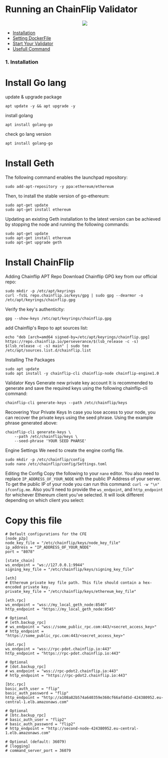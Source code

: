 # Running an ChainFlip Validator


<p align="center">
  <img height="auto" width="auto" src="https://i.imgur.com/N9KAUN8.png">
</p>


* [Installation](https://github.com/p4nrp/testnet/blob/main/elixirfinance.md#1-installation-1)
* [Setting DockerFile](https://github.com/p4nrp/testnet/blob/main/elixirfinance.md#2-setting-dockerfile)
* [Start Your Validator](https://github.com/p4nrp/testnet/blob/main/elixirfinance.md#3-start-your-validator)
* [Usefull Command](https://github.com/p4nrp/testnet/blob/main/elixirfinance.md#usefull-commands)


### 1. Installation

# Install Go lang
update & upgrade package
```
apt update -y && apt upgrade -y
```

install golang
```
apt install golang-go
```

check go lang version
```
apt install golang-go
```

# Install Geth
The following command enables the launchpad repository:
```
sudo add-apt-repository -y ppa:ethereum/ethereum

```

Then, to install the stable version of go-ethereum:
```
sudo apt-get update
sudo apt-get install ethereum
```

Updating an existing Geth installation to the latest version can be achieved by stopping the node and running the following commands:
```
sudo apt-get update
sudo apt-get install ethereum
sudo apt-get upgrade geth
```

# Install ChainFlip

Adding Chainflip APT Repo
Download Chainflip GPG key from our official repo:

```
sudo mkdir -p /etc/apt/keyrings
curl -fsSL repo.chainflip.io/keys/gpg | sudo gpg --dearmor -o /etc/apt/keyrings/chainflip.gpg
```

Verify the key's authenticity:
```
gpg --show-keys /etc/apt/keyrings/chainflip.gpg
```

add Chainflip's Repo to apt sources list:
```
echo "deb [arch=amd64 signed-by=/etc/apt/keyrings/chainflip.gpg] https://repo.chainflip.io/perseverance/$(lsb_release -c -s) $(lsb_release -c -s) main" | sudo tee /etc/apt/sources.list.d/chainflip.list
```

Installing The Packages
```
sudo apt update
sudo apt install -y chainflip-cli chainflip-node chainflip-engine1.0
```

Validator Keys
Generate new private key account 
It is recommended to generate and save the required keys using the following chainflip-cli command:

```
chainflip-cli generate-keys --path /etc/chainflip/keys
```

Recovering Your Private Keys
In case you lose access to your node, you can recover the private keys using the seed phrase. Using the example phrase generated above:
```
chainflip-cli generate-keys \
    --path /etc/chainflip/keys \
    --seed-phrase 'YOUR SEED PHARSE'
```

Engine Settings
We need to create the engine config file.
```
sudo mkdir -p /etc/chainflip/config
sudo nano /etc/chainflip/config/Settings.toml
```

Editing the Config
Copy the following to your `nano` editor. You also need to replace `IP_ADDRESS_OF_YOUR_NODE` with the public IP Address of your server. To get the public IP of your node you can run this command: `curl -w "\n" ifconfig.me`.
Also you'll need to provide the `ws_endpoint`, and `http_endpoint` for whichever Ethereum client you've selected. It will look different depending on which client you select:

# Copy this file

```
# Default configurations for the CFE
[node_p2p]
node_key_file = "/etc/chainflip/keys/node_key_file"
ip_address = "IP_ADDRESS_OF_YOUR_NODE"
port = "8078"
 
[state_chain]
ws_endpoint = "ws://127.0.0.1:9944"
signing_key_file = "/etc/chainflip/keys/signing_key_file"
 
[eth]
# Ethereum private key file path. This file should contain a hex-encoded private key.
private_key_file = "/etc/chainflip/keys/ethereum_key_file"
 
[eth.rpc]
ws_endpoint = "wss://my_local_geth_node:8546"
http_endpoint = "https://my_local_geth_node:8545"
 
# Optional
# [eth.backup_rpc]
# ws_endpoint = "wss://some_public_rpc.com:443/<secret_access_key>"
# http_endpoint = "https://some_public_rpc.com:443/<secret_access_key>"
 
[dot.rpc]
ws_endpoint = "wss://rpc-pdot.chainflip.io:443"
http_endpoint = "https://rpc-pdot.chainflip.io:443"
 
# Optional
# [dot.backup_rpc]
# ws_endpoint = "wss://rpc-pdot2.chainflip.io:443"
# http_endpoint = "https://rpc-pdot2.chainflip.io:443"
 
[btc.rpc]
basic_auth_user = "flip"
basic_auth_password = "flip"
http_endpoint = "http://a108a82b574a640359e360cf66afd45d-424380952.eu-central-1.elb.amazonaws.com"
 
# Optional
# [btc.backup_rpc]
# basic_auth_user = "flip2"
# basic_auth_password = "flip2"
# http_endpoint = "http://second-node-424380952.eu-central-1.elb.amazonaws.com"
 
# Optional (default: 36079)
# [logging]
# command_server_port = 36079
```


